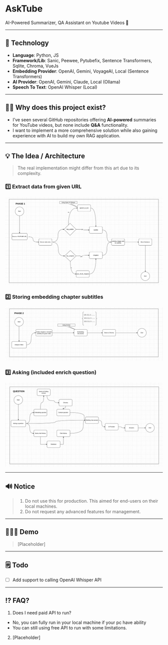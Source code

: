 # AskTube

AI-Powered Summarizer, QA Assistant on Youtube Videos 🤖

---
## 🔨 Technology

- **Language**: Python, JS
- **Framework/Lib**: Sanic, Peewee, Pytubefix, Sentence Transformers, Sqlite, Chroma, VueJs
- **Embedding Provider**: OpenAI, Gemini, VoyageAI, Local (Sentence Transformers)
- **AI Provider**: OpenAI, Gemini, Claude, Local (Ollama)
- **Speech To Text**: OpenAI Whisper (Local)

---
## 🤷🏽 Why does this project exist?

- I’ve seen several GitHub repositories offering **AI-powered** summaries for YouTube videos, but none include **Q&A**
  functionality.
- I want to implement a more comprehensive solution while also gaining experience with AI to build my own RAG application.

---
## 💡 The Idea / Architecture

> The real implementation might differ from this art due to its complexity.

### 1️⃣ Extract data from given URL

![P1.png](docs/P1.png)

### 2️⃣ Storing embedding chapter subtitles

![P2.png](docs/P2.png)

### 3️⃣ Asking (included enrich question)

![P3.png](docs/P3.png)

---
## 🔊 Notice

> 1. Do not use this for production. This aimed for end-users on their local machines.
> 2. Do not request any advanced features for management.

----
## 🏃🏽‍➡️ Demo

> [Placeholder]

---
## 🗒️ Todo
- [ ] Add support to calling OpenAI Whisper API

---
## ⁉️ FAQ?

1. Does I need paid API to run?
  - No, you can fully run in your local machine if your pc have ability
  - You can still using free API to run with some limitations.
2. [Placeholder]
